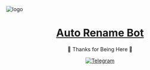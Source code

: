 <img src="https://graph.org/file/5e32430b641522a2870ac-4851f887f80ff89547.jpg" alt="logo">

<h1 align="center">
 <b><a href="https://github.com/Codeflix-Bots/AutoRenameBot">Auto Rename Bot</a></b>
</h1>

<p align="center">🤍 Thanks for Being Here 🤍</p>

<p align="center">
  <a href="https://t.me/STRONGEST_MARINE" target="_blank">
    <img src="https://img.shields.io/badge/Telegram-@STRONGEST_MARINE-2CA5E0?style=for-the-badge&logo=telegram&logoColor=white" alt="Telegram">
  </a>
</p>
